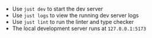 - Use `just dev` to start the dev server
- Use `just logs` to view the running dev server logs
- Use `just lint` to run the linter and type checker
- The local development server runs at `127.0.0.1:5173`
